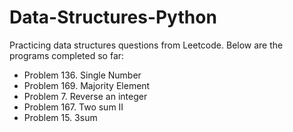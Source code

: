 # Data-Structures-Python
Practicing data structures questions from Leetcode. Below are the programs completed so far:
- Problem 136. Single Number
- Problem 169. Majority Element
- Problem 7. Reverse an integer
- Problem 167. Two sum II
- Problem 15. 3sum
